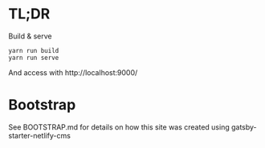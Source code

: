 # TL;DR

Build & serve

    yarn run build
    yarn run serve

And access with http://localhost:9000/

# Bootstrap

See BOOTSTRAP.md for details on how this site was created using gatsby-starter-netlify-cms